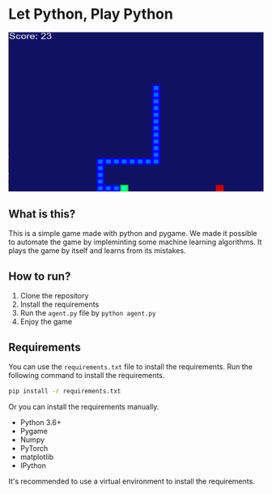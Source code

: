 # Let Python, Play Python

![Preview](./preview.png)

## What is this?

This is a simple game made with python and pygame. We made it possible to automate the game by impleminting some machine learning algorithms. It plays the game by itself and learns from its mistakes.

## How to run?

1. Clone the repository
2. Install the requirements
3. Run the `agent.py` file by `python agent.py`
4. Enjoy the game

## Requirements

You can use the `requirements.txt` file to install the requirements.
Run the following command to install the requirements.

```bash
pip install -r requirements.txt
```

Or you can install the requirements manually.

- Python 3.6+
- Pygame
- Numpy
- PyTorch
- matplotlib
- IPython

It's recommended to use a virtual environment to install the requirements.


